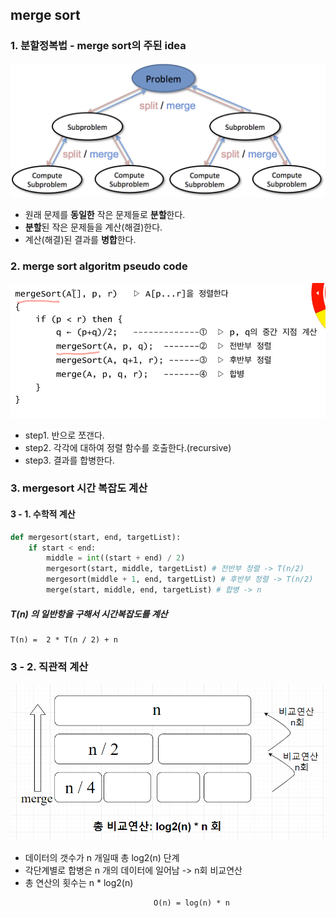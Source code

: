 ## merge sort
### 1. 분할정복법 - merge sort의 주된 idea
![](./images/divideAndConquer.png)

- 원래 문제를 **동일한** 작은 문제들로 **분할**한다.
- **분할**된 작은 문제들을 계산(해결)한다.
- 계산(해결)된 결과를 **병합**한다.

### 2. merge sort algoritm pseudo code
![](./images/mergeSortPseudo.png)

- step1. 반으로 쪼갠다. 
- step2. 각각에 대하여 정렬 함수를 호출한다.(recursive)
- step3. 결과를 합병한다.

### 3. mergesort 시간 복잡도 계산
#### 3 - 1. 수학적 계산
```python
def mergesort(start, end, targetList):
	if start < end:
		middle = int((start + end) / 2)
		mergesort(start, middle, targetList) # 전반부 정렬 -> T(n/2)
		mergesort(middle + 1, end, targetList) # 후반부 정렬 -> T(n/2)
		merge(start, middle, end, targetList) # 합병 -> n
```
##### T(n) 의 일반항을 구해서 시간복잡도를 계산
```
T(n) =  2 * T(n / 2) + n
```

### 3 - 2. 직관적 계산
![](./images/mergesortTime.png)

- 데이터의 갯수가 n 개일때 총 log2(n) 단계
- 각단계별로 합병은 n 개의 데이터에 일어남 -> n회 비교연산
- 총 연산의 횟수는 n * log2(n)

```
								O(n) = log(n) * n
```

